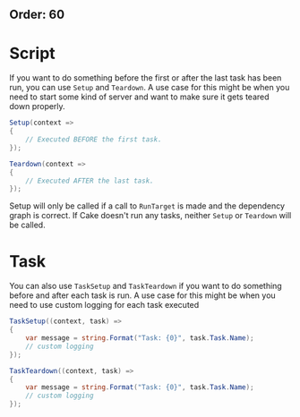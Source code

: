 Order: 60
---

# Script

If you want to do something before the first or after the last task has been run, you can use `Setup` and `Teardown`. A use case for this might be when you need to start some kind of server and want to make sure it gets teared down properly.

```csharp
Setup(context =>
{
    // Executed BEFORE the first task.
});

Teardown(context =>
{
    // Executed AFTER the last task.
});
```

Setup will only be called if a call to `RunTarget` is made and the dependency graph is correct. If Cake doesn't run any tasks, neither `Setup` or `Teardown` will be called.

# Task

You can also use `TaskSetup` and `TaskTeardown` if you want to do something before and after each task is run. A use case for this might be when you need to use custom logging for each task executed

```csharp
TaskSetup((context, task) =>
{
    var message = string.Format("Task: {0}", task.Task.Name);
    // custom logging
});

TaskTeardown((context, task) =>
{
    var message = string.Format("Task: {0}", task.Task.Name);
    // custom logging
});

```
